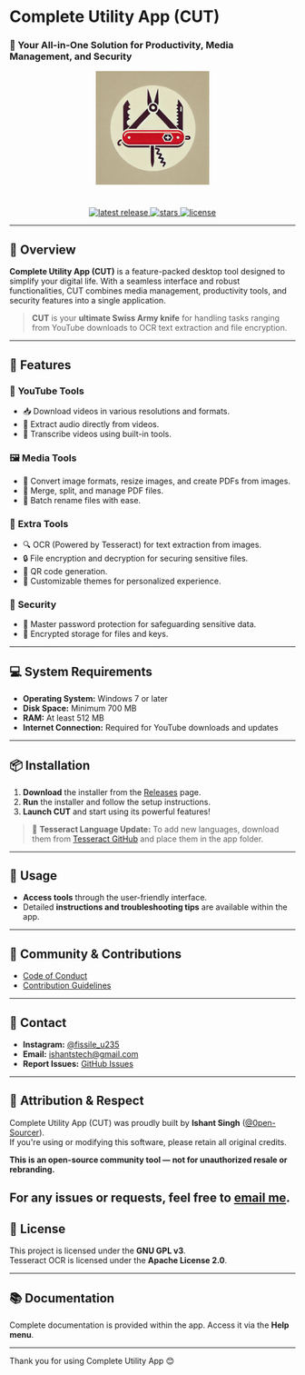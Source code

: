 #  Complete Utility App (CUT)
### 📌 Your All-in-One Solution for Productivity, Media Management, and Security

<div align="center">
  <img src="Assets/icon.png" alt="Complete Utility App Icon" width="200" style="margin-bottom: 20px;"/>
</div>

<br>

<div align="center">
  <a href="https://github.com/0pen-Sourcer/Complete-Utility-App/releases">
    <img src="https://img.shields.io/github/v/release/0pen-Sourcer/Complete-Utility-App?style=for-the-badge" alt=" latest release">
  </a>
  <a href="https://github.com/0pen-Sourcer/Complete-Utility-App/stargazers">
    <img src="https://img.shields.io/github/stars/0pen-Sourcer/Complete-Utility-App?style=for-the-badge" alt="stars">
  </a>
  <a href="https://github.com/0pen-Sourcer/Complete-Utility-App/blob/main/LICENSE">
    <img src="https://img.shields.io/github/license/0pen-Sourcer/Complete-Utility-App?style=for-the-badge" alt="license">
  </a>
</div>

---

## 📖 Overview
**Complete Utility App (CUT)** is a feature-packed desktop tool designed to simplify your digital life. With a seamless interface and robust functionalities, CUT combines media management, productivity tools, and security features into a single application.  

> **CUT** is your **ultimate Swiss Army knife** for handling tasks ranging from YouTube downloads to OCR text extraction and file encryption.  

---

## 🌟 Features
### 🔗 **YouTube Tools**
- 📥 Download videos in various resolutions and formats.
- 🎵 Extract audio directly from videos.
- 📄 Transcribe videos using built-in tools.

### 🖼️ **Media Tools**
- 📸 Convert image formats, resize images, and create PDFs from images.
- 📄 Merge, split, and manage PDF files.
- 🔄 Batch rename files with ease.

### 🧰 **Extra Tools**
- 🔍 OCR (Powered by Tesseract) for text extraction from images.
- 🔒 File encryption and decryption for securing sensitive files.
- 📲 QR code generation.
- 🎨 Customizable themes for personalized experience.

### 🔑 **Security**
- 🔐 Master password protection for safeguarding sensitive data.
- 📂 Encrypted storage for files and keys.

---

## 💻 System Requirements
- **Operating System:** Windows 7 or later  
- **Disk Space:** Minimum 700 MB  
- **RAM:** At least 512 MB  
- **Internet Connection:** Required for YouTube downloads and updates  

---

## 📦 Installation
1. **Download** the installer from the [Releases](https://github.com/0pen-sourcer/Complete-Utility-App/releases) page.  
2. **Run** the installer and follow the setup instructions.  
3. **Launch CUT** and start using its powerful features!  

> 📌 **Tesseract Language Update:** To add new languages, download them from [Tesseract GitHub](https://github.com/tesseract-ocr/tesseract) and place them in the app folder.

---

## 🚀 Usage
- **Access tools** through the user-friendly interface.  
- Detailed **instructions and troubleshooting tips** are available within the app.  

---

## 📌 Community & Contributions

- [Code of Conduct](./CODE_OF_CONDUCT.md)
- [Contribution Guidelines](./CONTRIBUTING.md)

---

## 📧 Contact
- **Instagram:** [@fissile_u235](https://www.instagram.com/fissile_u235)  
- **Email:** [ishantstech@gmail.com](mailto:ishantstech@gmail.com)  
- **Report Issues:** [GitHub Issues](https://github.com/0pen-sourcer/Complete-Utility-App/issues)  

---

## 🙏 Attribution & Respect

Complete Utility App (CUT) was proudly built by **Ishant Singh** ([@0pen-Sourcer](https://github.com/0pen-Sourcer)).  
If you're using or modifying this software, please retain all original credits.  

**This is an open-source community tool — not for unauthorized resale or rebranding.**

For any issues or requests, feel free to [email me](mailto:ishantstech@gmail.com).
---

## 📜 License
This project is licensed under the **GNU GPL v3**.  
Tesseract OCR is licensed under the **Apache License 2.0**.  

---

## 📚 Documentation
Complete documentation is provided within the app. Access it via the **Help menu**.

---

Thank you for using Complete Utility App 😊
